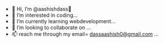 - 👋 Hi, I’m @aashishdass👋
- 👀 I’m interested in coding...
- 🌱 I’m currently learning webdevelopment...
- 💞️ I’m looking to collaborate on ...
- 📫 reach me through my email= dassaashish0@gmail.com ...

<!---
aashishdass/aashishdass is a ✨ special ✨ repository because its `README.md` (this file) appears on your GitHub profile.
You can click the Preview link to take a look at your changes.
--->
